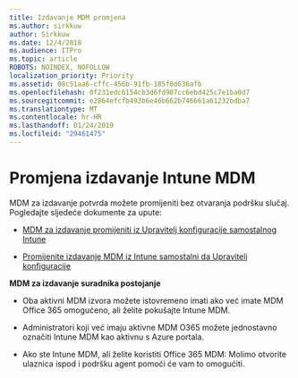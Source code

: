 ```yaml
---
title: Izdavanje MDM promjena
ms.author: sirkkuw
author: Sirkkuw
ms.date: 12/4/2018
ms.audience: ITPro
ms.topic: article
ROBOTS: NOINDEX, NOFOLLOW
localization_priority: Priority
ms.assetid: 08c51aa6-cffc-456b-91fb-185f0d636afb
ms.openlocfilehash: 0f231edc6154cb3d6fd987cc6ebd425c7e1ba0d7
ms.sourcegitcommit: e2864efcfb493b6e46b662b746661a61232bdba7
ms.translationtype: MT
ms.contentlocale: hr-HR
ms.lasthandoff: 01/24/2019
ms.locfileid: "29461475"
---
```

# <a name="change-intune-mdm-authority"></a>Promjena izdavanje Intune MDM

MDM za izdavanje potvrda možete promijeniti bez otvaranja podršku slučaj. Pogledajte sljedeće dokumente za upute:
  
- [MDM za izdavanje promijeniti iz Upravitelj konfiguracije samostalnog Intune](https://docs.microsoft.com/sccm/mdm/deploy-use/migrate-change-mdm-authority)
    
- [Promijenite izdavanje MDM iz Intune samostalni da Upravitelj konfiguracije](https://docs.microsoft.com/sccm/mdm/deploy-use/change-mdm-authority)
    
 **MDM za izdavanje suradnika postojanje**
  
- Oba aktivni MDM izvora možete istovremeno imati ako već imate MDM Office 365 omogućeno, ali želite pokušajte Intune MDM.
    
- Administratori koji već imaju aktivne MDM O365 možete jednostavno označiti Intune MDM kao aktivnu s Azure portala.
    
- Ako ste Intune MDM, ali želite koristiti Office 365 MDM: Molimo otvorite ulaznica ispod i podršku agent pomoći će vam to omogućiti.
    

